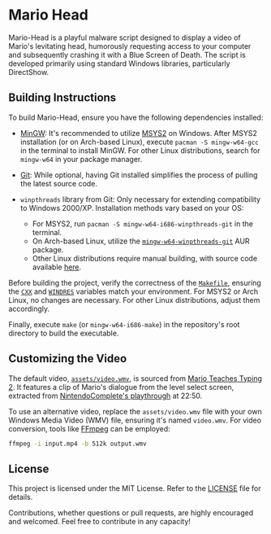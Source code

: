 # Mario Head

Mario-Head is a playful malware script designed to display a video of Mario's levitating head, humorously requesting access to your computer and subsequently crashing it with a Blue Screen of Death. The script is developed primarily using standard Windows libraries, particularly DirectShow.

## Building Instructions

To build Mario-Head, ensure you have the following dependencies installed:

- [MinGW](https://en.wikipedia.org/wiki/MinGW): It's recommended to utilize [MSYS2](https://www.msys2.org/) on Windows. After MSYS2 installation (or on Arch-based Linux), execute `pacman -S mingw-w64-gcc` in the terminal to install MinGW. For other Linux distributions, search for `mingw-w64` in your package manager.

- [Git](https://git-scm.com/): While optional, having Git installed simplifies the process of pulling the latest source code.

- `winpthreads` library from Git: Only necessary for extending compatibility to Windows 2000/XP. Installation methods vary based on your OS:
    - For MSYS2, run `pacman -S mingw-w64-i686-winpthreads-git` in the terminal.
    - On Arch-based Linux, utilize the [`mingw-w64-winpthreads-git`](https://aur.archlinux.org/packages/mingw-w64-winpthreads-git/) AUR package.
    - Other Linux distributions require manual building, with source code available [here](https://sourceforge.net/p/mingw-w64/mingw-w64).

Before building the project, verify the correctness of the [`Makefile`](Makefile), ensuring the [`CXX`](Makefile#L1) and [`WINDRES`](Makefile#L2) variables match your environment. For MSYS2 or Arch Linux, no changes are necessary. For other Linux distributions, adjust them accordingly.

Finally, execute `make` (or `mingw-w64-i686-make`) in the repository's root directory to build the executable.

## Customizing the Video

The default video, [`assets/video.wmv`](assets/video.wmv), is sourced from [Mario Teaches Typing 2](https://www.mariowiki.com/Mario_Teaches_Typing_2). It features a clip of Mario's dialogue from the level select screen, extracted from [NintendoComplete's playthrough](https://youtu.be/PjyChE4NFXk?t=1370) at 22:50.

To use an alternative video, replace the `assets/video.wmv` file with your own Windows Media Video (WMV) file, ensuring it's named `video.wmv`. For video conversion, tools like [FFmpeg](https://ffmpeg.org/) can be employed:

```sh
ffmpeg -i input.mp4 -b 512k output.wmv
```

## License

This project is licensed under the MIT License. Refer to the [LICENSE](LICENSE) file for details.

Contributions, whether questions or pull requests, are highly encouraged and welcomed. Feel free to contribute in any capacity!
